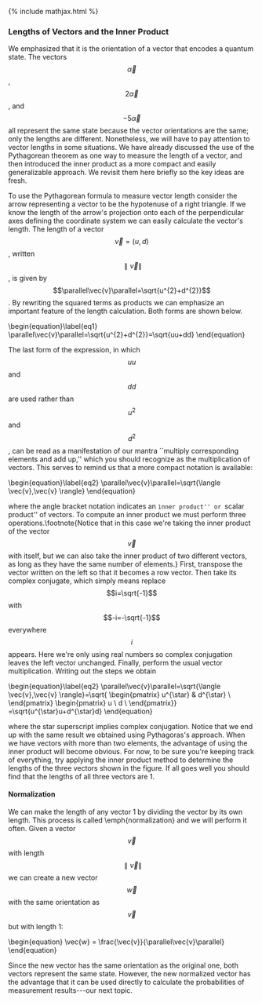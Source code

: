 {% include mathjax.html %}

### Lengths of Vectors and the Inner Product

We emphasized that it is the orientation of a vector that encodes a quantum state.  The vectors $$\vec{\alpha}$$, $$2\vec{\alpha}$$, and $$-5\vec{\alpha}$$ all represent the same state because the vector orientations are the same; only the lengths are different.  Nonetheless, we will have to pay attention to vector lengths in some situations.  We have already discussed the use of the Pythagorean theorem as one way to measure the length of a vector, and then introduced the inner product as a more compact and easily generalizable approach. We revisit them here briefly so the key ideas are fresh.

To use the Pythagorean formula to measure vector length consider the arrow representing a vector to be the hypotenuse of a right triangle.  If we know the length of the arrow's projection onto each of the perpendicular axes defining the coordinate system we can easily calculate the vector's length.  The length of a vector $$\vec{v} = (u,d)$$, written $$\parallel\vec{v}\parallel$$, is given by $$\parallel\vec{v}\parallel=\sqrt{u^{2}+d^{2}}$$.  By rewriting the squared terms as products we can emphasize an important feature of the length calculation.  Both forms are shown below.

\begin{equation}\label{eq1}
\parallel\vec{v}\parallel=\sqrt{u^{2}+d^{2}}=\sqrt{uu+dd}
\end{equation}

The last form of the expression, in which $$uu$$ and $$dd$$ are used rather than $$u^2$$ and $$d^2$$, can be read as a manifestation of our mantra ``multiply corresponding elements and add up,'' which you should recognize as the multiplication of vectors.  This serves to remind us that a more compact notation is available:

\begin{equation}\label{eq2}
\parallel\vec{v}\parallel=\sqrt{\langle \vec{v},\vec{v} \rangle}
\end{equation}

where the angle bracket notation indicates an ``inner product'' or ``scalar product'' of vectors.  To compute an inner product we must perform three operations.\footnote{Notice that in this case we're taking the inner product of the vector $$\vec{v}$$ with itself, but we can also take the inner product of two different vectors, as long as they have the same number of elements.}  First, transpose the vector written on the left so that it becomes a row vector. Then take its complex conjugate, which simply means replace $$i=\sqrt{-1}$$ with $$-i=-\sqrt{-1}$$ everywhere $$i$$ appears. Here we're only using real numbers so complex conjugation leaves the left vector unchanged. Finally, perform the usual vector multiplication.  Writing out the steps we obtain

\begin{equation}\label{eq2}
\parallel\vec{v}\parallel=\sqrt{\langle \vec{v},\vec{v} \rangle}=\sqrt{
\begin{pmatrix}
u^{\star} & d^{\star} \\
\end{pmatrix}
\begin{pmatrix}
  u \\
  d \\
\end{pmatrix}}
=\sqrt{u^{\star}u+d^{\star}d}
\end{equation}

where the star superscript implies complex conjugation.  Notice that we end up with the same result we obtained using Pythagoras's approach.  When we have vectors with more than two elements, the advantage of using the inner product will become obvious.  For now, to be sure you're keeping track of everything, try applying the inner product method to determine the lengths of the three vectors shown in the figure.  If all goes well you should find that the lengths of all three vectors are 1.

#### Normalization
We can make the length of any vector 1 by dividing the vector by its own length.  This process is called \emph{normalization} and we will perform it often.  Given a vector $$\vec{v}$$ with length $$ \parallel \vec{v}\parallel$$ we can create a new vector $$\vec{w}$$ with the same orientation as $$\vec{v}$$ but with length 1:

\begin{equation}
    \vec{w} = \frac{\vec{v}}{\parallel\vec{v}\parallel}
\end{equation}

Since the new vector has the same orientation as the original one, both vectors represent the same state.  However, the new normalized vector has the advantage that it can be used directly  to calculate the probabilities of measurement results---our next topic. 

